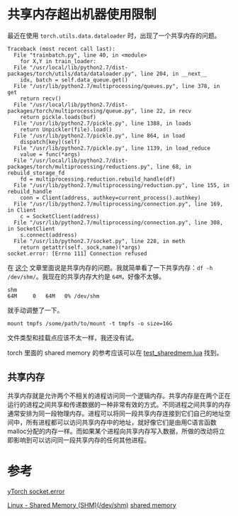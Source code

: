 # 共享内存超出机器使用限制
最近在使用 `torch.utils.data.dataloader` 时，出现了一个共享内存的问题。

```
Traceback (most recent call last):
  File "trainbatch.py", line 40, in <module>
    for X,Y in train_loader:
  File "/usr/local/lib/python2.7/dist-packages/torch/utils/data/dataloader.py", line 204, in __next__
    idx, batch = self.data_queue.get()
  File "/usr/lib/python2.7/multiprocessing/queues.py", line 378, in get
    return recv()
  File "/usr/local/lib/python2.7/dist-packages/torch/multiprocessing/queue.py", line 22, in recv
    return pickle.loads(buf)
  File "/usr/lib/python2.7/pickle.py", line 1388, in loads
    return Unpickler(file).load()
  File "/usr/lib/python2.7/pickle.py", line 864, in load
    dispatch[key](self)
  File "/usr/lib/python2.7/pickle.py", line 1139, in load_reduce
    value = func(*args)
  File "/usr/local/lib/python2.7/dist-packages/torch/multiprocessing/reductions.py", line 68, in rebuild_storage_fd
    fd = multiprocessing.reduction.rebuild_handle(df)
  File "/usr/lib/python2.7/multiprocessing/reduction.py", line 155, in rebuild_handle
    conn = Client(address, authkey=current_process().authkey)
  File "/usr/lib/python2.7/multiprocessing/connection.py", line 169, in Client
    c = SocketClient(address)
  File "/usr/lib/python2.7/multiprocessing/connection.py", line 308, in SocketClient
    s.connect(address)
  File "/usr/lib/python2.7/socket.py", line 228, in meth
    return getattr(self._sock,name)(*args)
socket.error: [Errno 111] Connection refused
```


在 [这个](http://noahsnail.com/2018/01/15/2018-01-15-PyTorch%20socket.error%20[Errno%20111]%20Connection%20refused/) 文章里面说是共享内存的问题。我就简单看了一下共享内存：`df -h /dev/shm/`。我现在的共享内存大约是 `64M`，好像不太够。


```
shm                                                                                               64M     0   64M   0% /dev/shm
```


就手动调整了一下。

```
mount tmpfs /some/path/to/mount -t tmpfs -o size=16G
```

文件类型和挂载点应该不太一样，我还没有试。


torch 里面的 shared memory 的参考应该可以在 [test_sharedmem.lua](https://github.com/torch/torch7/blob/master/test/test_sharedmem.lua) 找到。
## 共享内存

共享内存就是允许两个不相关的进程访问同一个逻辑内存。共享内存是在两个正在运行的进程之间共享和传递数据的一种非常有效的方式。不同进程之间共享的内存通常安排为同一段物理内存。进程可以将同一段共享内存连接到它们自己的地址空间中，所有进程都可以访问共享内存中的地址，就好像它们是由用C语言函数malloc分配的内存一样。而如果某个进程向共享内存写入数据，所做的改动将立即影响到可以访问同一段共享内存的任何其他进程。


# 参考

[yTorch socket.error](http://noahsnail.com/2018/01/15/2018-01-15-PyTorch%20socket.error%20[Errno%20111]%20Connection%20refused/)

[Linux - Shared Memory (SHM)(/dev/shm)](https://gerardnico.com/linux/shared_memory)
[shared memory](http://blog.csdn.net/ljianhui/article/details/10253345)
